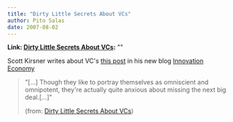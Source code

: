 ```yaml
---
title: "Dirty Little Secrets About VCs"
author: Pito Salas
date: 2007-08-02
---
```


**Link: [Dirty Little Secrets About VCs](None):** ""



Scott Kirsner writes about VC's [this
post](<http://www.innoeco.com/2007/08/dirty-little-secrets-about-vcs.html>) in
his new blog [Innovation Economy](<http://www.innoeco.com/>)

> "[…] Though they like to portray themselves as omniscient and omnipotent,
> they're actually quite anxious about missing the next big deal.[…]"
>
> (from: [Dirty Little Secrets About
> VCs](<http://www.innoeco.com/2007/08/dirty-little-secrets-about-vcs.html>))



